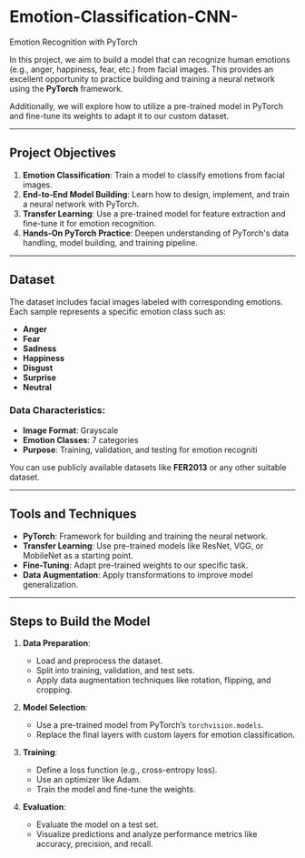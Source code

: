 # Emotion-Classification-CNN-
Emotion Recognition with PyTorch

In this project, we aim to build a model that can recognize human emotions (e.g., anger, happiness, fear, etc.) from facial images. This provides an excellent opportunity to practice building and training a neural network using the **PyTorch** framework.

Additionally, we will explore how to utilize a pre-trained model in PyTorch and fine-tune its weights to adapt it to our custom dataset.

---

## Project Objectives

1. **Emotion Classification**: Train a model to classify emotions from facial images.
2. **End-to-End Model Building**: Learn how to design, implement, and train a neural network with PyTorch.
3. **Transfer Learning**: Use a pre-trained model for feature extraction and fine-tune it for emotion recognition.
4. **Hands-On PyTorch Practice**: Deepen understanding of PyTorch's data handling, model building, and training pipeline.

---

## Dataset

The dataset includes facial images labeled with corresponding emotions. Each sample represents a specific emotion class such as:

- **Anger**
- **Fear**
- **Sadness**
- **Happiness**
- **Disgust**
- **Surprise**
- **Neutral**
  
### Data Characteristics:
- **Image Format**: Grayscale
- **Emotion Classes**: 7 categories
- **Purpose**: Training, validation, and testing for emotion recogniti

You can use publicly available datasets like **FER2013** or any other suitable dataset.

---

## Tools and Techniques

- **PyTorch**: Framework for building and training the neural network.
- **Transfer Learning**: Use pre-trained models like ResNet, VGG, or MobileNet as a starting point.
- **Fine-Tuning**: Adapt pre-trained weights to our specific task.
- **Data Augmentation**: Apply transformations to improve model generalization.

---

## Steps to Build the Model

1. **Data Preparation**:
   - Load and preprocess the dataset.
   - Split into training, validation, and test sets.
   - Apply data augmentation techniques like rotation, flipping, and cropping.

2. **Model Selection**:
   - Use a pre-trained model from PyTorch’s `torchvision.models`.
   - Replace the final layers with custom layers for emotion classification.

3. **Training**:
   - Define a loss function (e.g., cross-entropy loss).
   - Use an optimizer like Adam.
   - Train the model and fine-tune the weights.

4. **Evaluation**:
   - Evaluate the model on a test set.
   - Visualize predictions and analyze performance metrics like accuracy, precision, and recall.


